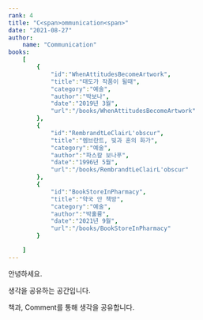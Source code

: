 ```yaml
---
rank: 4
title: "C<span>ommunication<span>"
date: "2021-08-27"
author:
    name: "Communication"
books:
    [
        {
            "id":"WhenAttitudesBecomeArtwork",
            "title":"태도가 작품이 될때",
            "category":"예술",
            "author":"박보나",
            "date":"2019년 3월",
            "url":"/books/WhenAttitudesBecomeArtwork"
        },
        {
            "id":"RembrandtLeClairL'obscur",
            "title":"렘브란트, 빛과 혼의 화가",
            "category":"예술",
            "author":"파스칼 보나푸",
            "date":"1996년 5월",
            "url":"/books/RembrandtLeClairL'obscur"
        },
        {
            "id":"BookStoreInPharmacy",
            "title":"약국 안 책방",
            "category":"예술",
            "author":"박훌륭",
            "date":"2021년 9월",
            "url":"/books/BookStoreInPharmacy"
        }

    ]
---
```


안녕하세요.

생각을 공유하는 공간입니다.

책과, Comment를 통해 생각을 공유합니다.